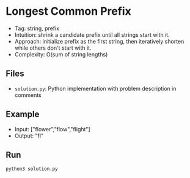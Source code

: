 # Longest Common Prefix

- Tag: string, prefix
- Intuition: shrink a candidate prefix until all strings start with it.
- Approach: initialize prefix as the first string, then iteratively shorten while others don't start with it.
- Complexity: O(sum of string lengths)

## Files
- `solution.py`: Python implementation with problem description in comments

## Example
- Input: ["flower","flow","flight"]
- Output: "fl"

## Run
```bash
python3 solution.py
```


